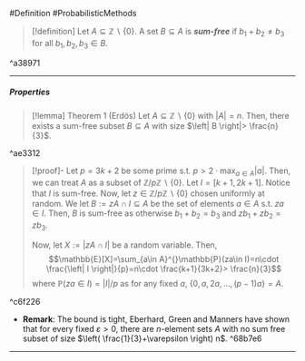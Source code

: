 #Definition #ProbabilisticMethods 

> [!definition]
> Let $A\subseteq \mathbb{Z} \backslash \{ 0 \}$. A set $B\subseteq A$ is ***sum-free*** if $b_{1}+b_{2}\neq b_{3}$ for all $b_{1},b_{2},b_{3}\in B$. 

^a38971

---
##### Properties
> [!lemma] Theorem 1 (Erdös)
> Let $A\subseteq \mathbb{Z} \backslash\{ 0 \}$ with $\left| A \right|=n$. Then, there exists a sum-free subset $B\subseteq A$ with size $\left| B \right|> \frac{n}{3}$.

^ae3312

> [!proof]-
> Let $p=3k+2$ be some prime s.t. $p>2\cdot \max_{a\in A}\left| a \right|$. Then, we can treat $A$ as a subset of $\mathbb{Z} / p\mathbb{Z} \backslash \{ 0 \}$. Let $I=[k+1,2k+1]$. Notice that $I$ is sum-free. Now, let $z\in \mathbb{Z} / p\mathbb{Z} \backslash\{ 0 \}$ chosen uniformly at random. We let $B:=zA\cap I\subseteq A$ be the set of elements $a\in A$ s.t. $za\in I$. Then, $B$ is sum-free as otherwise $b_{1}+b_{2}=b_{3}$ and $zb_{1}+zb_{2}=zb_{3}$. 
> 
> Now, let $X:=\left| zA\cap I \right|$ be a random variable. Then, $$\mathbb{E}[X]=\sum_{a\in A}^{}\mathbb{P}(za\in I)=n\cdot \frac{\left| I \right|}{p}=n\cdot \frac{k+1}{3k+2}> \frac{n}{3}$$where $\mathbb{P}(za\in I)=\left| I \right| / p$ as for any fixed $a$, $\{0, a,2a ,\dots,(p-1)a\}=A$.

^c6f226

- **Remark**: The bound is tight, Eberhard, Green and Manners have shown that for every fixed $\varepsilon>0$, there are $n$-element sets $A$ with no sum free subset of size $\left( \frac{1}{3}+\varepsilon \right) n$. ^68b7e6
---
